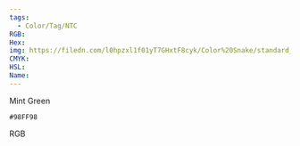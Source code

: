 ```yaml
---
tags:
  - Color/Tag/NTC
RGB:
Hex:
img: https://filedn.com/l0hpzxl1f01yT7GHxtF8cyk/Color%20Snake/standard_csv_to_svg/%23/98FF98.svg
CMYK:
HSL:
Name:
---
```

Mint Green
```palette
#98FF98
```
RGB

